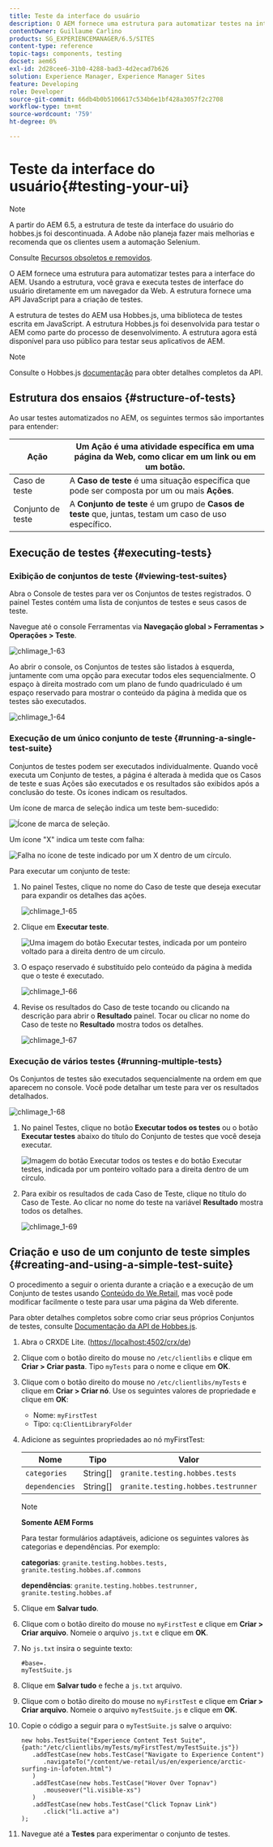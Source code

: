 ```yaml
---
title: Teste da interface do usuário
description: O AEM fornece uma estrutura para automatizar testes na interface do AEM
contentOwner: Guillaume Carlino
products: SG_EXPERIENCEMANAGER/6.5/SITES
content-type: reference
topic-tags: components, testing
docset: aem65
exl-id: 2d28cee6-31b0-4288-bad3-4d2ecad7b626
solution: Experience Manager, Experience Manager Sites
feature: Developing
role: Developer
source-git-commit: 66db4b0b5106617c534b6e1bf428a3057f2c2708
workflow-type: tm+mt
source-wordcount: '759'
ht-degree: 0%

---
```


# Teste da interface do usuário{#testing-your-ui}

>[!NOTE]
>
>A partir do AEM 6.5, a estrutura de teste da interface do usuário do hobbes.js foi descontinuada. A Adobe não planeja fazer mais melhorias e recomenda que os clientes usem a automação Selenium.
>
>Consulte [Recursos obsoletos e removidos](/help/release-notes/deprecated-removed-features.md).

O AEM fornece uma estrutura para automatizar testes para a interface do AEM. Usando a estrutura, você grava e executa testes de interface do usuário diretamente em um navegador da Web. A estrutura fornece uma API JavaScript para a criação de testes.

A estrutura de testes do AEM usa Hobbes.js, uma biblioteca de testes escrita em JavaScript. A estrutura Hobbes.js foi desenvolvida para testar o AEM como parte do processo de desenvolvimento. A estrutura agora está disponível para uso público para testar seus aplicativos de AEM.

>[!NOTE]
>
>Consulte o Hobbes.js [documentação](https://developer.adobe.com/experience-manager/reference-materials/6-5/test-api/index.html) para obter detalhes completos da API.

## Estrutura dos ensaios {#structure-of-tests}

Ao usar testes automatizados no AEM, os seguintes termos são importantes para entender:

| Ação | Um **Ação** é uma atividade específica em uma página da Web, como clicar em um link ou em um botão. |
|---|---|
| Caso de teste | A **Caso de teste** é uma situação específica que pode ser composta por um ou mais **Ações**. |
| Conjunto de teste | A **Conjunto de teste** é um grupo de **Casos de teste** que, juntas, testam um caso de uso específico. |

## Execução de testes {#executing-tests}

### Exibição de conjuntos de teste {#viewing-test-suites}

Abra o Console de testes para ver os Conjuntos de testes registrados. O painel Testes contém uma lista de conjuntos de testes e seus casos de teste.

Navegue até o console Ferramentas via **Navegação global > Ferramentas > Operações > Teste**.

![chlimage_1-63](assets/chlimage_1-63.png)

Ao abrir o console, os Conjuntos de testes são listados à esquerda, juntamente com uma opção para executar todos eles sequencialmente. O espaço à direita mostrado com um plano de fundo quadriculado é um espaço reservado para mostrar o conteúdo da página à medida que os testes são executados.

![chlimage_1-64](assets/chlimage_1-64.png)

### Execução de um único conjunto de teste {#running-a-single-test-suite}

Conjuntos de testes podem ser executados individualmente. Quando você executa um Conjunto de testes, a página é alterada à medida que os Casos de teste e suas Ações são executados e os resultados são exibidos após a conclusão do teste. Os ícones indicam os resultados.

Um ícone de marca de seleção indica um teste bem-sucedido:

![Ícone de marca de seleção.](do-not-localize/chlimage_1-2.png)

Um ícone &quot;X&quot; indica um teste com falha:

![Falha no ícone de teste indicado por um X dentro de um círculo.](do-not-localize/chlimage_1-3.png)

Para executar um conjunto de teste:

1. No painel Testes, clique no nome do Caso de teste que deseja executar para expandir os detalhes das ações.

   ![chlimage_1-65](assets/chlimage_1-65.png)

1. Clique em **Executar teste**.

   ![Uma imagem do botão Executar testes, indicada por um ponteiro voltado para a direita dentro de um círculo.](do-not-localize/chlimage_1-4.png)

1. O espaço reservado é substituído pelo conteúdo da página à medida que o teste é executado.

   ![chlimage_1-66](assets/chlimage_1-66.png)

1. Revise os resultados do Caso de teste tocando ou clicando na descrição para abrir o **Resultado** painel. Tocar ou clicar no nome do Caso de teste no **Resultado** mostra todos os detalhes.

   ![chlimage_1-67](assets/chlimage_1-67.png)

### Execução de vários testes {#running-multiple-tests}

Os Conjuntos de testes são executados sequencialmente na ordem em que aparecem no console. Você pode detalhar um teste para ver os resultados detalhados.

![chlimage_1-68](assets/chlimage_1-68.png)

1. No painel Testes, clique no botão **Executar todos os testes** ou o botão **Executar testes** abaixo do título do Conjunto de testes que você deseja executar.

   ![Imagem do botão Executar todos os testes e do botão Executar testes, indicada por um ponteiro voltado para a direita dentro de um círculo.](do-not-localize/chlimage_1-5.png)

1. Para exibir os resultados de cada Caso de Teste, clique no título do Caso de Teste. Ao clicar no nome do teste na variável **Resultado** mostra todos os detalhes.

   ![chlimage_1-69](assets/chlimage_1-69.png)

## Criação e uso de um conjunto de teste simples {#creating-and-using-a-simple-test-suite}

O procedimento a seguir o orienta durante a criação e a execução de um Conjunto de testes usando [Conteúdo do We.Retail](/help/sites-developing/we-retail.md), mas você pode modificar facilmente o teste para usar uma página da Web diferente.

Para obter detalhes completos sobre como criar seus próprios Conjuntos de testes, consulte [Documentação da API de Hobbes.js](https://developer.adobe.com/experience-manager/reference-materials/6-5/test-api/index.html).

1. Abra o CRXDE Lite. ([https://localhost:4502/crx/de](https://localhost:4502/crx/de))
1. Clique com o botão direito do mouse no `/etc/clientlibs` e clique em **Criar > Criar pasta**. Tipo `myTests` para o nome e clique em **OK**.
1. Clique com o botão direito do mouse no `/etc/clientlibs/myTests` e clique em **Criar > Criar nó**. Use os seguintes valores de propriedade e clique em **OK**:

   * Nome: `myFirstTest`
   * Tipo: `cq:ClientLibraryFolder`

1. Adicione as seguintes propriedades ao nó myFirstTest:

   | Nome | Tipo | Valor |
   |---|---|---|
   | `categories` | String[] | `granite.testing.hobbes.tests` |
   | `dependencies` | String[] | `granite.testing.hobbes.testrunner` |

   >[!NOTE]
   >
   >**Somente AEM Forms**
   >
   >
   >Para testar formulários adaptáveis, adicione os seguintes valores às categorias e dependências. Por exemplo:
   >
   >
   >**categorias**: `granite.testing.hobbes.tests, granite.testing.hobbes.af.commons`
   >
   >
   >**dependências**: `granite.testing.hobbes.testrunner, granite.testing.hobbes.af`

1. Clique em **Salvar tudo**.
1. Clique com o botão direito do mouse no `myFirstTest` e clique em **Criar > Criar arquivo**. Nomeie o arquivo `js.txt` e clique em **OK**.
1. No `js.txt` insira o seguinte texto:

   ```
   #base=.
   myTestSuite.js
   ```

1. Clique em **Salvar tudo** e feche a `js.txt` arquivo.
1. Clique com o botão direito do mouse no `myFirstTest` e clique em **Criar > Criar arquivo**. Nomeie o arquivo `myTestSuite.js` e clique em **OK**.
1. Copie o código a seguir para o `myTestSuite.js` salve o arquivo:

   ```
   new hobs.TestSuite("Experience Content Test Suite", {path:"/etc/clientlibs/myTests/myFirstTest/myTestSuite.js"})
      .addTestCase(new hobs.TestCase("Navigate to Experience Content")
         .navigateTo("/content/we-retail/us/en/experience/arctic-surfing-in-lofoten.html")
      )
      .addTestCase(new hobs.TestCase("Hover Over Topnav")
         .mouseover("li.visible-xs")
      )
      .addTestCase(new hobs.TestCase("Click Topnav Link")
         .click("li.active a")
   );
   ```

1. Navegue até a **Testes** para experimentar o conjunto de testes.
